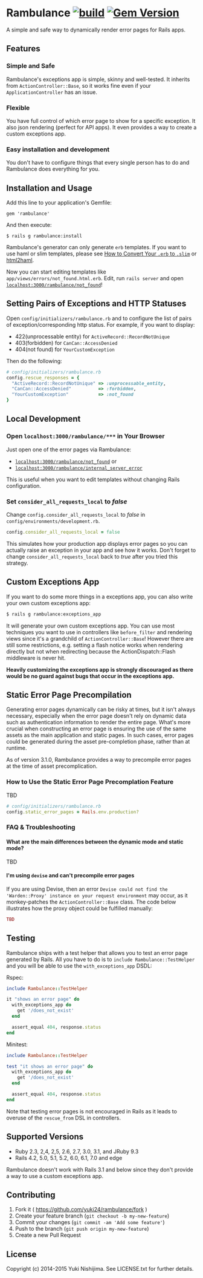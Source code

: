 # Rambulance [![build](https://github.com/yuki24/rambulance/actions/workflows/tests.yml/badge.svg)](https://github.com/yuki24/rambulance/actions/workflows/tests.yml) [![Gem Version](https://badge.fury.io/rb/rambulance.svg)](https://rubygems.org/gems/rambulance)

A simple and safe way to dynamically render error pages for Rails apps.

## Features

### Simple and Safe

Rambulance's exceptions app is simple, skinny and well-tested. It  inherits from `ActionController::Base`, so it works fine even if your `ApplicationController` has an issue.

### Flexible

You have full control of which error page to show for a specific exception. It also json rendering (perfect for API apps). It even provides a way to create a custom exceptions app.

### Easy installation and development

You don't have to configure things that every single person has to do and Rambulance does everything for you.

## Installation and Usage

Add this line to your application's Gemfile:

```
gem 'rambulance'
```

And then execute:

```
$ rails g rambulance:install
```

Rambulance's generator can only generate `erb` templates. If you want to use haml or slim templates, please see [How to Convert Your `.erb` to `.slim`](https://github.com/slim-template/slim/wiki/Template-Converters-ERB-to-SLIM) or [html2haml](https://github.com/haml/html2haml).

Now you can start editing templates like `app/views/errors/not_found.html.erb`. Edit, run `rails server` and open [`localhost:3000/rambulance/not_found`](http://localhost:3000/rambulance/not_found)!

## Setting Pairs of Exceptions and HTTP Statuses

Open `config/initializers/rambulance.rb` and to configure the list of pairs of exception/corresponding http status.
For example, if you want to display:

 * 422(unprocessable entity) for `ActiveRecord::RecordNotUnique`
 * 403(forbidden) for `CanCan::AccessDenied`
 * 404(not found) for `YourCustomException`

Then do the following:

```ruby
# config/initializers/rambulance.rb
config.rescue_responses = {
  "ActiveRecord::RecordNotUnique" => :unprocessable_entity,
  "CanCan::AccessDenied"          => :forbidden,
  "YourCustomException"           => :not_found
}
```

## Local Development

### Open `localhost:3000/rambulance/***` in Your Browser

Just open one of the error pages via Rambulance:

 * [`localhost:3000/rambulance/not_found`](http://localhost:3000/rambulance/not_found) or
 * [`localhost:3000/rambulance/internal_server_error`](http://localhost:3000/rambulance/internal_server_error)

This is useful when you want to edit templates without changing Rails configuration.

### Set `consider_all_requests_local` to _false_

Change `config.consider_all_requests_local` to _false_ in `config/environments/development.rb`.

```ruby
config.consider_all_requests_local = false
```

This simulates how your production app displays error pages so you can actually raise an exception in your app and see how it works. Don't forget to change `consider_all_requests_local` back to _true_ after you tried this strategy.

## Custom Exceptions App

If you want to do some more things in a exceptions app, you can also write your own custom exceptions app:

```sh
$ rails g rambulance:exceptions_app
```

It will generate your own custom exceptions app. You can use most techniques you want to use in controllers like `before_filter` and rendering views since it's a grandchild of `ActionController::Base`! However there are still some restrictions, e.g. setting a flash notice works when rendering directly but not when redirecting because the ActionDispatch::Flash middleware is never hit.

**Heavily customizing the exceptions app is strongly discouraged as there would be no guard against bugs that occur in the exceptions app.**

## Static Error Page Precompilation

Generating error pages dynamically can be risky at times, but it isn't always necessary, especially when the error page doesn't rely on dynamic data such as authentication information to render the entire page. What's more crucial when constructing an error page is ensuring the use of the same assets as the main application and static pages. In such cases, error pages could be generated during the asset pre-completion phase, rather than at runtime.

As of version 3.1.0, Rambulance provides a way to precompile error pages at the time of asset precomplication.

### How to Use the Static Error Page Precomplation Feature

TBD

```ruby
# config/initializers/rambulance.rb
config.static_error_pages = Rails.env.production?
```

### FAQ & Troubleshooting

#### What are the main differences between the dynamic mode and static mode?

TBD

#### I'm using `devise` and can't precompile error pages

If you are using Devise, then an error `Devise could not find the 'Warden::Proxy' instance on your request environment` may occur, as it monkey-patches the `ActionController::Base` class. The code below illustrates how the proxy object could be fulfilled manually:

```ruby
TBD
```

## Testing

Rambulance ships with a test helper that allows you to test an error page generated by Rails. All you have to do is to `include Rambulance::TestHelper` and you will be able to use the `with_exceptions_app` DSDL:

Rspec:

```ruby
include Rambulance::TestHelper

it "shows an error page" do
  with_exceptions_app do
    get '/does_not_exist'
  end

  assert_equal 404, response.status
end
```

Minitest:

```ruby
include Rambulance::TestHelper

test "it shows an error page" do
  with_exceptions_app do
    get '/does_not_exist'
  end

  assert_equal 404, response.status
end
```

Note that testing error pages is not encouraged in Rails as it leads to overuse of the `rescue_from` DSL in controllers.

## Supported Versions

* Ruby 2.3, 2,4, 2,5, 2.6, 2.7, 3.0, 3.1, and JRuby 9.3
* Rails 4.2, 5.0, 5.1, 5.2, 6.0, 6.1, 7.0 and edge

Rambulance doesn't work with Rails 3.1 and below since they don't provide a way to use a custom exceptions app.

## Contributing

1. Fork it ( https://github.com/yuki24/rambulance/fork )
2. Create your feature branch (`git checkout -b my-new-feature`)
3. Commit your changes (`git commit -am 'Add some feature'`)
4. Push to the branch (`git push origin my-new-feature`)
5. Create a new Pull Request

## License

Copyright (c) 2014-2015 Yuki Nishijima. See LICENSE.txt for further details.
